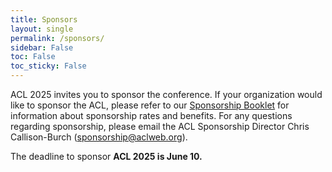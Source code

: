 ```yaml
---
title: Sponsors
layout: single
permalink: /sponsors/
sidebar: False
toc: False
toc_sticky: False
---
```

ACL 2025 invites you to sponsor the conference.  If your organization would like to sponsor the ACL, please refer to our [Sponsorship Booklet](/assets/Sponsorship%20brochure%20for%20ACL%202025%20conferences%20-%202025-01-03.pdf) for information about sponsorship rates and benefits. For any questions regarding sponsorship, please email the ACL Sponsorship Director Chris Callison-Burch (<sponsorship@aclweb.org>). 

The deadline to sponsor **ACL 2025 is June 10.**
